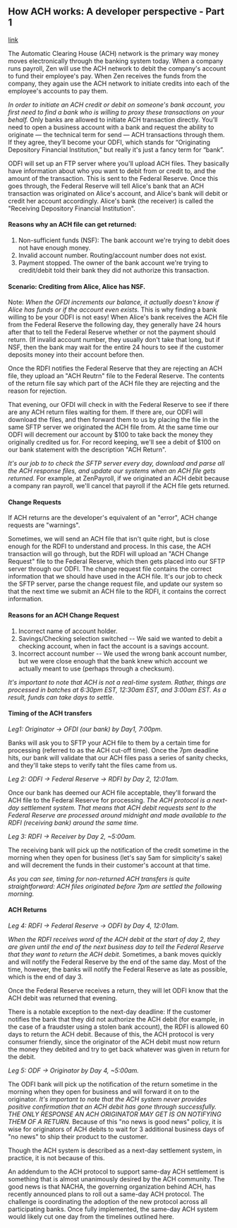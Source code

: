 ## How ACH works: A developer perspective - Part 1
[link](http://engineering.zenpayroll.com/how-ach-works-a-developer-perspective-part-1/)

The Automatic Clearing House (ACH) network is the primary way money moves electronically through the banking system today. When a company runs payroll, Zen will use the ACH network to debit the company's account to fund their employee's pay. When Zen receives the funds from the company, they again use the ACH network to initiate credits into each of the employee's accounts to pay them.

*In order to initiate an ACH credit or debit on someone's bank account, you first need to find a bank who is willing to proxy these transactions on your behalf.* Only banks are allowed to initiate ACH transaction directly. You’ll need to open a business account with a bank and request the ability to originate — the technical term for send — ACH transactions through them. If they agree, they’ll become your ODFI, which stands for “Originating Depository Financial Institution,” but really it's just a fancy term for “bank”.

ODFI will set up an FTP server where you'll upload ACH files. They basically have information about who you want to debit from or credit to, and the amount of the transaction. This is sent to the Federal Reserve. Once this goes through, the Federal Reserve will tell Alice's bank that an ACH transaction was originated on Alice's account, and Alice's bank will debit or credit her account accordingly. Alice's bank (the receiver) is called the "Receiving Depository Financial Institution".

#### Reasons why an ACH file can get returned:

1. Non-sufficient funds (NSF): The bank account we're trying to debit does not have enough money.
2. Invalid account number. Routing/account number does not exist.
3. Payment stopped. The owner of the bank account we're trying to credit/debit told their bank they did not authorize this transaction.

#### Scenario: Crediting from Alice, Alice has NSF.

Note: *When the OFDI increments our balance, it actually doesn't know if Alice has funds or if the account even exists.* This is why finding a bank willing to be your ODFI is not easy! When Alice's bank receives the ACH file from the Federal Reserve the following day, they generally have 24 hours after that to tell the Federal Reserve whether or not the payment should return. (If invalid account number, they usually don't take that long, but if NSF, then the bank may wait for the entire 24 hours to see if the customer deposits money into their account before then.

Once the RDFI notifies the Federal Reserve that they are rejecting an ACH file, they upload an "ACH Reutrn" file to the Federal Reserve. The contents of the return file say which part of the ACH file they are rejecting and the reason for rejection.

That evening, our OFDI will check in with the Federal Reserve to see if there are any ACH return files waiting for them. If there are, our ODFI will download the files, and then forward them to us by placing the file in the same SFTP server we originated the ACH file from. At the same time our ODFI will decrement our account by $100 to take back the money they originally credited us for. For record keeping, we'll see a debit of $100 on our bank statement with the description "ACH Return".

*It's our job to to check the SFTP server every day, download and parse all the ACH response files, and update our systems when an ACH file gets returned.* For example, at ZenPayroll, if we originated an ACH debit because a company ran payroll, we'll cancel that payroll if the ACH file gets returned.

#### Change Requests

If ACH returns are the developer's equivalent of an "error", ACH change requests are "warnings".

Sometimes, we will send an ACH file that isn't quite right, but is close enough for the RDFI to understand and process. In this case, the ACH transaction will go through, but the RDFI will upload an "ACH Change Request" file to the Federal Reserve, which then gets placed into our SFTP server through our ODFI. The change request file contains the correct information that we should have used in the ACH file. It's our job to check the SFTP server, parse the change request file, and update our system so that the next time we submit an ACH file to the RDFI, it contains the correct information.

#### Reasons for an ACH Change Request

1. Incorrect name of account holder.
2. Savings/Checking selection switched -- We said we wanted to debit a checking account, when in fact the account is a savings account.
3. Incorrect account number -- We used the wrong bank account number, but we were close enough that the bank knew which account we actually meant to use (perhaps through a checksum).

*It's important to note that ACH is not a real-time system. Rather, things are processed in batches at 6:30pm EST, 12:30am EST, and 3:00am EST. As a result, funds can take days to settle.*

#### Timing of the ACH transfers

*Leg1: Originator -> OFDI (our bank) by Day1, 7:00pm.*

Banks will ask you to SFTP your ACH file to them by a certain time for processing (referred to as the ACH cut-off time). Once the 7pm deadline hits, our bank will validate that our ACH files pass a series of sanity checks, and they'll take steps to verify taht the files came from us.

*Leg 2: ODFI -> Federal Reserve -> RDFI by Day 2, 12:01am.*

Once our bank has deemed our ACH file acceptable, they'll forward the ACH file to the Federal Reserve for processing. *The ACH protocol is a next-day settlement system. That means that ACH debit requests sent to the Federal Reserve are processed around midnight and made available to the RDFI (receiving bank) around the same time.*

*Leg 3: RDFI -> Receiver by Day 2, ~5:00am.*

The receiving bank will pick up the notification of the credit sometime in the morning when they open for business (let's say 5am for simplicity's sake) and will decrement the funds in their customer's account at that time.

*As you can see, timing for non-returned ACH transfers is quite straightforward: ACH files originated before 7pm are settled the following morning.*

#### ACH Returns

*Leg 4: RDFI -> Federal Reserve -> ODFI by Day 4, 12:01am.*

*When the RDFI receives word of the ACH debit at the start of day 2, they are given until the end of the next business day to tell the Federal Reserve that they want to return the ACH debit.* Sometimes, a bank moves quickly and will notify the Federal Reserve by the end of the same day. Most of the time, however, the banks will notify the Federal Reserve as late as possible, which is the end of day 3.

Once the Federal Reserve receives a return, they will let ODFI know that the ACH debit was returned that evening.

There is a notable exception to the next-day deadline: If the customer notifies the bank that they did not authorize the ACH debit (for example, in the case of a fraudster using a stolen bank account), the RDFI is allowed 60 days to return the ACH debit. Because of this, the ACH protocol is very consumer friendly, since the originator of the ACH debit must now return the money they debited and try to get back whatever was given in return for the debit.

*Leg 5: ODF -> Originator by Day 4, ~5:00am.*

The ODFI bank will pick up the notification of the return sometime in the morning when they open for business  and will forward it on to the originator. *It's important to note that the ACH system never provides positive confirmation that an ACH debit has gone through successfully. THE ONLY RESPONSE AN ACH ORIGINATOR MAY GET IS ON NOTIFYING THEM OF A RETURN.* Because of this "no news is good news" policy, it is wise for originators of ACH debits to wait for 3 additional business days of "no news" to ship their product to the customer.

Though the ACH system is described as a next-day settlement system, in practice, it is not because of this.

An addendum to the ACH protocol to support same-day ACH settlement is something that is almost unanimously desired by the ACH community. The good news is that NACHA, the governing organization behind ACH, has recently announced plans to roll out a same-day ACH protocol. The challenge is coordinating the adoption of the new protocol across all participating banks. Once fully implemented, the same-day ACH system would likely cut one day from the timelines outlined here.
